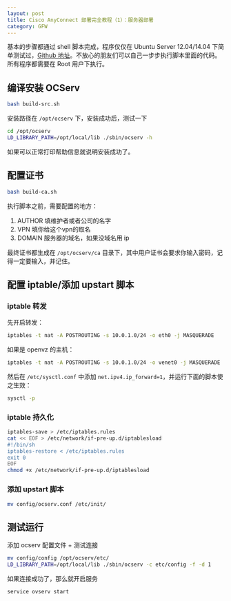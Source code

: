 ```yaml
---
layout: post
title: Cisco AnyConnect 部署完全教程（1）：服务器部署
category: GFW
---
```


基本的步骤都通过 shell 脚本完成，程序仅仅在 Ubuntu Server 12.04/14.04 下简单测试过，[Github 地址](https://github.com/humiaozuzu/ocserv-build)。不放心的朋友们可以自己一步步执行脚本里面的代码。所有程序都需要在 Root 用户下执行。

## 编译安装 OCServ

``` bash
bash build-src.sh
```

安装路径在 `/opt/ocserv` 下，安装成功后，测试一下

``` bash
cd /opt/ocserv
LD_LIBRARY_PATH=/opt/local/lib ./sbin/ocserv -h
```

如果可以正常打印帮助信息就说明安装成功了。

## 配置证书

``` bash
bash build-ca.sh
```

执行脚本之前，需要配置的地方：

1. AUTHOR 填维护者或者公司的名字
2. VPN 填你给这个vpn的取名
3. DOMAIN 服务器的域名，如果没域名用 ip

最终证书都生成在 `/opt/ocserv/ca` 目录下，其中用户证书会要求你输入密码，记得一定要输入，并记住。

## 配置 iptable/添加 upstart 脚本

### iptable 转发

先开启转发：

``` bash
iptables -t nat -A POSTROUTING -s 10.0.1.0/24 -o eth0 -j MASQUERADE
```

如果是 openvz 的主机：

``` bash
iptables -t nat -A POSTROUTING -s 10.0.1.0/24 -o venet0 -j MASQUERADE
```

然后在 `/etc/sysctl.conf` 中添加 `net.ipv4.ip_forward=1`，并运行下面的脚本使之生效：

``` bash
sysctl -p
```

### iptable 持久化

``` bash
iptables-save > /etc/iptables.rules
cat << EOF > /etc/network/if-pre-up.d/iptablesload
#!/bin/sh
iptables-restore < /etc/iptables.rules
exit 0
EOF
chmod +x /etc/network/if-pre-up.d/iptablesload
```

### 添加 upstart 脚本

``` bash
mv config/ocserv.conf /etc/init/
```

## 测试运行

添加 ocserv 配置文件 + 测试连接

``` bash
mv config/config /opt/ocserv/etc/
LD_LIBRARY_PATH=/opt/local/lib ./sbin/ocserv -c etc/config -f -d 1
```

如果连接成功了，那么就开启服务

``` bash
service ovserv start
```
